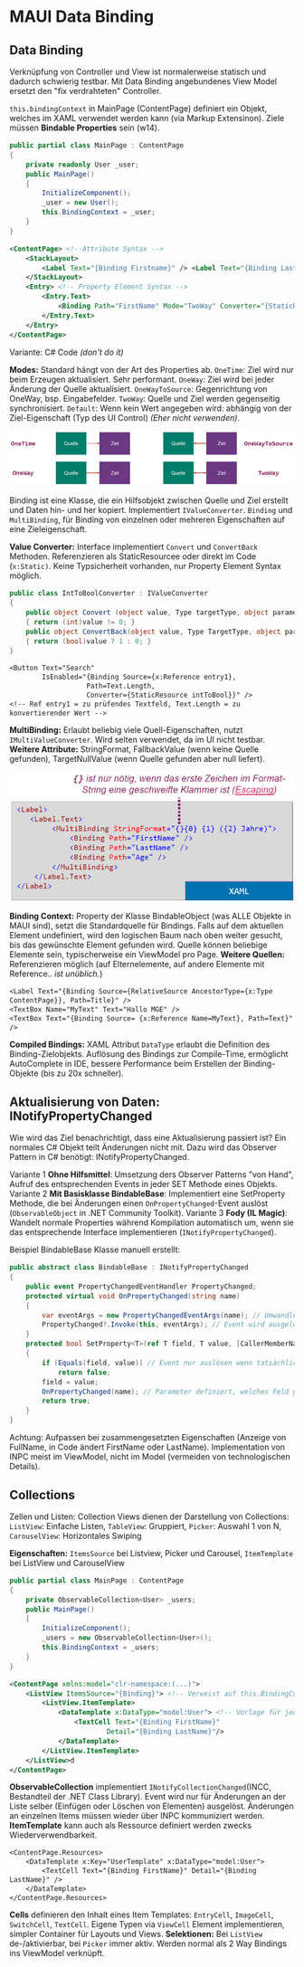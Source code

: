 # MAUI Data Binding

## Data Binding

Verknüpfung von Controller und View ist normalerweise statisch und dadurch schwierig testbar. Mit Data Binding angebundenes View Model ersetzt den "fix verdrahteten" Controller.

`this.bindingContext` in MainPage (ContentPage) definiert ein Objekt, welches im XAML verwendet werden kann (via Markup Extensinon). Ziele müssen **Bindable Properties** sein (w14).

```cs
public partial class MainPage : ContentPage
{
    private readonly User _user;
    public MainPage()
    {
        InitializeComponent();
        _user = new User();
        this.BindingContext = _user;
    }
}
```

```xml
<ContentPage> <!--Attribute Syntax --> 
    <StackLayout>
        <Label Text="{Binding Firstname}" /> <Label Text="{Binding Lastname}" />
    </StackLayout>
    <Entry> <!-- Property Element Syntax -->
    	<Entry.Text>
        	<Binding Path="FirstName" Mode="TwoWay" Converter="{StaticResource MyCnv}" />
		</Entry.Text>
	</Entry>
</ContentPage>
```

Variante: C# Code _(don't do it)_

**Modes:** Standard hängt von der Art des Properties ab. `OneTime`: Ziel wird nur beim Erzeugen aktualisiert. Sehr performant. `OneWay`: Ziel wird bei jeder Änderung der Quelle aktualisiert. `OneWayToSource`: Gegenrichtung von OneWay, bsp. Eingabefelder. `TwoWay`: Quelle und Ziel werden gegenseitig synchronisiert. `Default`: Wenn kein Wert angegeben wird: abhängig von der Ziel-Eigenschaft (Typ des UI Control) _(Eher nicht verwenden)_.

![](../res/maui-data-binding-modes.png)

Binding ist eine Klasse, die ein Hilfsobjekt zwischen Quelle und Ziel erstellt und Daten hin- und her kopiert. Implementiert `IValueConverter`. `Binding` und `MultiBinding`, für Binding von einzelnen oder mehreren Eigenschaften auf eine Zieleigenschaft.

**Value Converter:** Interface implementiert `Convert` und `ConvertBack` Methoden. Referenzieren als StaticResourcee oder direkt im Code (`x:Static)`. Keine Typsicherheit vorhanden, nur Property Element Syntax möglich. 

```csharp
public class IntToBoolConverter : IValueConverter
{
    public object Convert (object value, Type targetType, object parameter, CultureInfo culture)
    { return (int)value != 0; }
    public object ConvertBack(object value, Type TargetType, object parameter, CultreInfo culture)
    { return (bool)value ? 1 : 0; }
}
```

```xaml
<Button Text="Search"
        IsEnabled="{Binding Source={x:Reference entry1},
                   Path=Text.Length,
                   Converter={StaticResource intToBool}}" />
<!-- Ref entry1 = zu prüfendes Textfeld, Text.Length = zu konvertierender Wert -->
```

**MultiBinding:** Erlaubt beliebig viele Quell-Eigenschaften, nutzt `IMultiValueConverter`. Wird selten verwendet, da im UI nicht testbar. **Weitere Attribute:** StringFormat, FallbackValue (wenn keine Quelle gefunden), TargetNullValue (wenn Quelle gefunden aber null liefert). 

![](../res/maui-binding-multibinding.png)

**Binding Context:** Property der Klasse BindableObject (was ALLE Objekte in MAUI sind), setzt die Standardquelle für Bindings. Falls auf dem aktuellen Element undefiniert, wird den logischen Baum nach oben weiter gesucht, bis das gewünschte Element gefunden wird. Quelle können beliebige Elemente sein, typischerweise ein ViewModel pro Page. **Weitere Quellen:** Referenzieren möglich (auf Elternelemente, auf andere Elemente mit Reference.. _ist unüblich._)

```xaml
<Label Text="{Binding Source={RelativeSource AncestorType={x:Type ContentPage}}, Path=Title}" />
<TextBox Name="MyText" Text="Hallo MGE" />
<TextBox Text="{Binding Source= {x:Reference Name=MyText}, Path=Text}" />
```

**Compiled Bindings:** XAML Attribut `DataType` erlaubt die Definition des Binding-Zielobjekts. Auflösung des Bindings zur Compile-Time, ermöglicht AutoComplete in IDE, bessere Performance beim Erstellen der Binding-Objekte (bis zu 20x schneller).

## Aktualisierung von Daten: INotifyPropertyChanged

Wie wird das Ziel benachrichtigt, dass eine Aktualisierung passiert ist? Ein normales C# Objekt teilt Änderungen nicht mit. Dazu wird das Observer Pattern in C# benötigt: INotifyPropertyChanged.

Variante 1 **Ohne Hilfsmittel**: Umsetzung ders Observer Patterns "von Hand", Aufruf des entsprechenden Events in jeder SET Methode eines Objekts. Variante 2 **Mit Basisklasse BindableBase**: Implementiert eine SetProperty Methode, die bei Änderungen einen `OnPropertyChanged`-Event auslöst (`ObservableObject` in .NET Community Toolkit). Variante 3 **Fody (IL Magic)**: Wandelt normale Properties während Kompilation automatisch um, wenn sie das entsprechende Interface implementieren (`INotifyPropertyChanged`).

Beispiel BindableBase Klasse manuell erstellt:

```csharp
public abstract class BindableBase : INotifyPropertyChanged
{
    public event PropertyChangedEventHandler PropertyChanged;
    protected virtual void OnPropertyChanged(string name)
    {
        var eventArgs = new PropertyChangedEventArgs(name); // Umwandlung Parameter in EventArgs
        PropertyChanged?.Invoke(this, eventArgs); // Event wird ausgelöst
    }
    protected bool SetProperty<T>(ref T field, T value, [CallerMemberName] string name = null)
	{
        if (Equals(field, value)) // Event nur auslösen wenn tatsächlich Änderung passiert
	        return false;
        field = value;
        OnPropertyChanged(name); // Parameter definiert, welches Feld geändert hat
        return true;
    }
}
```

Achtung: Aufpassen bei zusammengesetzten Eigenschaften (Anzeige von FullName, in Code ändert FirstName oder LastName). Implementation von INPC meist im ViewModel, nicht im Model (vermeiden von technologischen Details).

## Collections

Zellen und Listen: Collection Views dienen der Darstellung von Collections: `ListView`: Einfache Listen, `TableView`: Gruppiert, `Picker`: Auswahl 1 von N, `CarouselView`: Horizontales Swiping

**Eigenschaften:** `ItemsSource` bei Listview, Picker und Carousel, `ItemTemplate` bei ListView und CarouselView

```cs
public partial class MainPage : ContentPage
{
    private ObservableCollection<User> _users;
    public MainPage()
    {
        InitializeComponent();
        _users = new ObservableCollection<User>();
        this.BindingContext = _users;
    }
}
```

```xml
<ContentPage xmlns:model="clr-namespace:(...)">
    <ListView ItemsSource="{Binding}"> <!-- Verweist auf this.BindingContext in C# -->
        <ListView.ItemTemplate>
            <DataTemplate x:DataType="model:User"> <!-- Vorlage für jedes Listenelement -->
                <TextCell Text="{Binding FirstName}"
                        Detail="{Binding LastName}"/>
            </DataTemplate>
        </ListView.ItemTemplate>
    </ListView>d
</ContentPage>
```

**ObservableCollection** implementiert `INotifyCollectionChanged`(INCC, Bestandteil der .NET Class Library). Event wird nur für Änderungen an der Liste selber (Einfügen oder Löschen von Elementen) ausgelöst. Änderungen an einzelnen Items müssen wieder über INPC kommuniziert werden. **ItemTemplate** kann auch als Ressource definiert werden zwecks Wiederverwendbarkeit.

```xaml
<ContentPage.Resources>
    <DataTemplate x:Key="UserTemplate" x:DataType="model:User">
        <TextCell Text="{Binding FirstName}" Detail="{Binding LastName}" />
    </DataTemplate>
</ContentPage.Resources>
```

 **Cells** definieren den Inhalt eines Item Templates: `EntryCell`, `ImageCell`, `SwitchCell`, `TextCell`. Eigene Typen via `ViewCell` Element implementieren, simpler Container für Layouts und Views. **Selektionen:** Bei `ListView` de-/aktivierbar, bei `Picker` immer aktiv. Werden normal als 2 Way Bindings ins ViewModel verknüpft.
